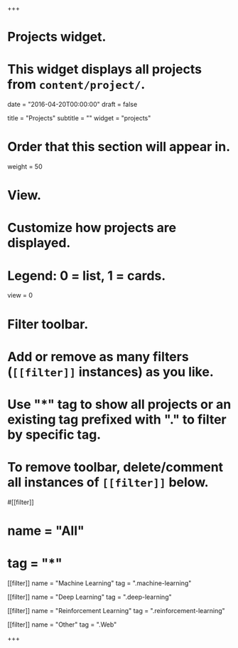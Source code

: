 +++
# Projects widget.
# This widget displays all projects from `content/project/`.

date = "2016-04-20T00:00:00"
draft = false

title = "Projects"
subtitle = ""
widget = "projects"

# Order that this section will appear in.
weight = 50

# View.
# Customize how projects are displayed.
# Legend: 0 = list, 1 = cards.
view = 0

# Filter toolbar.
# Add or remove as many filters (`[[filter]]` instances) as you like.
# Use "*" tag to show all projects or an existing tag prefixed with "." to filter by specific tag.
# To remove toolbar, delete/comment all instances of `[[filter]]` below.

#[[filter]]
#  name = "All"
#  tag = "*"

[[filter]]
  name = "Machine Learning"
  tag = ".machine-learning"

[[filter]]
  name = "Deep Learning"
  tag = ".deep-learning"

[[filter]]
  name = "Reinforcement Learning"
  tag = ".reinforcement-learning"

[[filter]]
  name = "Other"
  tag = ".Web"

+++
